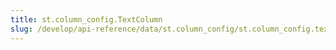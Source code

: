 ```yaml
---
title: st.column_config.TextColumn
slug: /develop/api-reference/data/st.column_config/st.column_config.textcolumn
---
```


<Autofunction function="streamlit.column_config.TextColumn" />
